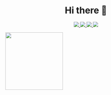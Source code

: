 <h1 align="center">Hi there 👋</h1>

<p align="center">
  <a href="https://ahmadsa.netlify.app" target="_blank">
    <img src="https://img.shields.io/badge/-Saifurrohman-3423A6?style=flat&logo=Google-Chrome&logoColor=white"/>
  </a>
  <a href="https://linkedin.com/in/ahmadsa0402" target="_blank">
    <img src="https://img.shields.io/badge/-Ahmad%20Saifurrohman-0077B5?style=flat&logo=Linkedin&logoColor=white"/>
  </a>
  <a href="mailto:ahmad.saifurrohman03@gmail.com" target="_blank">
    <img src="https://img.shields.io/badge/-ahmad.saifurrohman03@gmail.com-D14836?style=flat&logo=Gmail&logoColor=white"/>
  </a>
  <a href="https://instagram.com/ahmad_saifur" target="_blank">
    <img src="https://img.shields.io/badge/-@ahmad_saifur-E4405F?style=flat&logo=Instagram&logoColor=white"/>
  </a>
</p>


<!--
<a href="https://ahmadsa.myid"><img src="https://img.shields.io/badge/-ahmadsa.myid-3423A6?style=flat&logo=Google-Chrome&logoColor=white"/></a>
<a href="https://facebook.com/Ahmad Saifurrohman"><img src="https://img.shields.io/badge/-@Ahmad Saifurrohman-1877F2?style=flat&logo=Facebook&logoColor=white"/></a>
<a href="https://www.pinterest.ca/AVS1508"><img src="https://img.shields.io/badge/-@AVS1508-BD081C?style=flat&logo=Pinterest&logoColor=white"/></a>
<a href="https://www.behance.net/AVS1508"><img src="https://img.shields.io/badge/-@AVS1508-1769FF?style=flat&logo=Behance&logoColor=white"/></a>
</p>
-->
<!--
**AhmadSaifurrohman/AhmadSaifurrohman** is a ✨ _special_ ✨ repository because its `README.md` (this file) appears on your GitHub profile.


Here are some ideas to get you started:

- 🔭 I’m currently working on ...
- 🌱 I’m currently learning ...
- 👯 I’m looking to collaborate on ...
- 🤔 I’m looking for help with ...
- 💬 Ask me about ...
- 📫 How to reach me: ...
- 😄 Pronouns: ...
- ⚡ Fun fact: ...
-->

<a href="https://github.com/AhmadSaifurrohman">
  <img height="180em" src="https://github-readme-stats-eight-theta.vercel.app/api?username=AhmadSaifurrohman&show_icons=true&theme=dark&include_all_commits=true&count_private=true&bg_color=0D1117"/>
<!--
  <img height="180em" src="https://github-readme-stats-eight-theta.vercel.app/api/top-langs/?username=AhmadSaifurrohman&layout=compact&langs_count=8&theme=dark&bg_color=0D1117"/> -->

